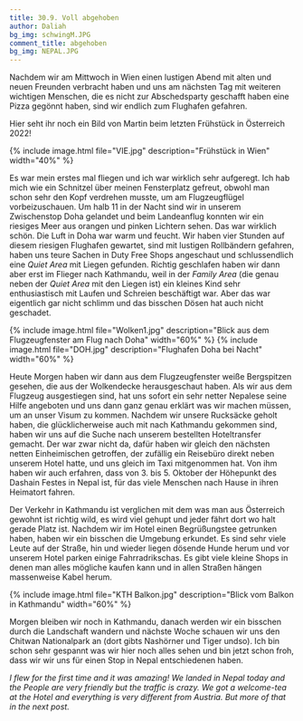 ```yaml
---
title: 30.9. Voll abgehoben
author: Daliah
bg_img: schwingM.JPG
comment_title: abgehoben
bg_img: NEPAL.JPG
---
```


Nachdem wir am Mittwoch in Wien einen lustigen Abend mit alten und neuen Freunden verbracht haben und uns am nächsten Tag mit weiteren wichtigen Menschen, die es nicht zur Abschedsparty geschafft haben eine Pizza gegönnt haben, sind wir endlich zum Flughafen gefahren.

Hier seht ihr noch ein Bild von Martin beim letzten Frühstück in Österreich 2022!

{% include image.html file="VIE.jpg" description="Frühstück in Wien" width="40%" %}

Es war mein erstes mal fliegen und ich war wirklich sehr aufgeregt. Ich hab mich wie ein Schnitzel über meinen Fensterplatz gefreut, obwohl man schon sehr den Kopf verdrehen musste, um am Flugzeugflügel vorbeizuschauen. Um halb 11 in der Nacht sind wir in unserem Zwischenstop Doha gelandet und beim Landeanflug konnten wir ein riesiges Meer aus orangen und pinken Lichtern sehen. Das war wirklich schön. Die Luft in Doha war warm und feucht. Wir haben vier Stunden auf diesem riesigen Flughafen gewartet, sind mit lustigen Rollbändern gefahren, haben uns teure Sachen in Duty Free Shops angeschaut und schlussendlich eine *Quiet Area* mit Liegen gefunden. Richtig geschlafen haben wir dann aber erst im Flieger nach Kathmandu, weil in der *Family Area* (die genau neben der *Quiet Area* mit den Liegen ist) ein kleines Kind sehr enthusiastisch mit Laufen und Schreien beschäftigt war. Aber das war eigentlich gar nicht schlimm und das bisschen Dösen hat auch nicht geschadet. 

{% include image.html file="Wolken1.jpg" description="Blick aus dem Flugzeugfenster am Flug nach Doha" width="60%" %}
{% include image.html file="DOH.jpg" description="Flughafen Doha bei Nacht" width="60%" %}

Heute Morgen haben wir dann aus dem Flugzeugfenster weiße Bergspitzen gesehen, die aus der Wolkendecke herausgeschaut haben. Als wir aus dem Flugzeug ausgestiegen sind, hat uns sofort ein sehr netter Nepalese seine Hilfe angeboten und uns dann ganz genau erklärt was wir machen müssen, um an unser Visum zu kommen. Nachdem wir unsere Rucksäcke geholt haben, die glücklicherweise auch mit nach Kathmandu gekommen sind, haben wir uns auf die Suche nach unserem bestellten Hoteltransfer gemacht. Der war zwar nicht da, dafür haben wir gleich den nächsten netten Einheimischen getroffen, der zufällig ein Reisebüro direkt neben unserem Hotel hatte, und uns gleich im Taxi mitgenommen hat. Von ihm haben wir auch erfahren, dass von 3. bis 5. Oktober der Höhepunkt des Dashain Festes in Nepal ist, für das viele Menschen nach Hause in ihren Heimatort fahren.

Der Verkehr in Kathmandu ist verglichen mit dem was man aus Österreich gewohnt ist richtig wild, es wird viel gehupt und jeder fährt dort wo halt gerade Platz ist. Nachdem wir im Hotel einen Begrüßungstee getrunken haben, haben wir ein bisschen die Umgebung erkundet. Es sind sehr viele Leute auf der Straße, hin und wieder liegen dösende Hunde herum und vor unserem Hotel parken einige Fahrradrikschas. Es gibt viele kleine Shops in denen man alles mögliche kaufen kann und in allen Straßen hängen massenweise Kabel herum.

{% include image.html file="KTH Balkon.jpg" description="Blick vom Balkon in Kathmandu" width="60%" %}

Morgen bleiben wir noch in Kathmandu, danach werden wir ein bisschen durch die Landschaft wandern und nächste Woche schauen wir uns den Chitwan Nationalpark an (dort gibts Nashörner und Tiger undso). Ich bin schon sehr gespannt was wir hier noch alles sehen und bin jetzt schon froh, dass wir wir uns für einen Stop in Nepal entschiedenen haben. 

*I flew for the first time and it was amazing! We landed in Nepal today and the People are very friendly but the traffic is crazy. We got a welcome-tea at the Hotel and everything is very different from Austria. But more of that in the next post.*